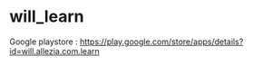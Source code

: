 # will_learn
Google playstore : https://play.google.com/store/apps/details?id=will.allezia.com.learn

